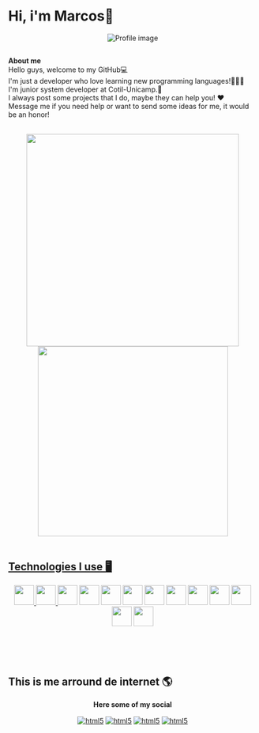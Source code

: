 # Hi, i'm Marcos👋
<div align="center">

![Profile image](https://github.com/marcosjr1307/marcosjr1307/assets/113704716/ccc2fe7d-5774-45d4-8caf-39777f7f6fdb)

</div>

##
**About me** <br/>
Hello guys, welcome to my GitHub💻 <br/>
I'm just a developer who love learning new programming languages!👨🏻‍💻<br/> 
I'm junior system developer at Cotil-Unicamp.🎒 <br/>
I always post some projects that I do, maybe they can help you! ♥️ <br/>
Message me if you need help or want to send some ideas for me, it would be an honor! <br/>

<br/>

<div align="center" style="display: inline_block" >
<a href="https://github.com/marcosjr1307" target="_blank">
<img width="430" src="https://github-readme-stats.vercel.app/api?username=marcosjr1307&show_icons=true&theme=dracula"/>
<img width="385" src="https://github-readme-stats.vercel.app/api/top-langs/?username=marcosjr1307&layout=compact&theme=dracula"/>
</div>

<br/>

## Technologies I use 🖥️

<div align="center" style="display: inline_block">
  <a href="https://www.php.net/" target="_blank"><img heigh="30" width="40" src="https://cdn.jsdelivr.net/gh/devicons/devicon/icons/php/php-plain.svg"/>
</a>
  <a href="https://www.w3.org/html/" target="_blank"><img heigh="30" width="40" src="https://cdn.jsdelivr.net/gh/devicons/devicon/icons/html5/html5-plain-wordmark.svg" />
</a>
  <a href="https://www.w3.org/Style/CSS/Overview.en.html" target="_blank"><img heigh="30" width="40" src="https://cdn.jsdelivr.net/gh/devicons/devicon/icons/css3/css3-plain-wordmark.svg" /></a>
  <a href="https://www.java.com/pt-BR/" target="_blank"><img heigh="30" width="40" src="https://cdn.jsdelivr.net/gh/devicons/devicon/icons/java/java-original-wordmark.svg" /></a>
  <a href="https://developer.mozilla.org/pt-BR/docs/Web/JavaScript" target="_blank"><img heigh="30" width="40" src="https://cdn.jsdelivr.net/gh/devicons/devicon/icons/javascript/javascript-plain.svg" /></a>
  <a href="https://learn.microsoft.com/pt-br/cpp/c-language/?view=msvc-170" target="_blank"><img heigh="30" width="40" src="https://cdn.jsdelivr.net/gh/devicons/devicon/icons/c/c-plain.svg" /></a>
  <a href="https://learn.microsoft.com/pt-br/cpp/?view=msvc-170" target="_blank"><img heigh="30" width="40" src="https://cdn.jsdelivr.net/gh/devicons/devicon/icons/csharp/csharp-plain.svg" /></a>
  <a href="https://cplusplus.com/" target="_blank"><img heigh="30" width="40" src="https://cdn.jsdelivr.net/gh/devicons/devicon/icons/cplusplus/cplusplus-plain.svg" /></a>
  <a href="https://getbootstrap.com/" target="_blank"><img heigh="30" width="40" src="https://cdn.jsdelivr.net/gh/devicons/devicon/icons/bootstrap/bootstrap-plain-wordmark.svg" /></a>
  <a href="https://git-scm.com/" target="_blank"><img heigh="30" width="40" src="https://cdn.jsdelivr.net/gh/devicons/devicon/icons/git/git-plain.svg" /></a>
  <a href="https://www.mysql.com/" target="_blank"><img heigh="30" width="40" src="https://cdn.jsdelivr.net/gh/devicons/devicon/icons/mysql/mysql-original-wordmark.svg" /></a>
  <a href="https://www.arduino.cc/" target="_blank"><img heigh="30" width="40" src="https://cdn.jsdelivr.net/gh/devicons/devicon/icons/arduino/arduino-original-wordmark.svg" /></a>
  <a href="https://www.python.org/" target="_blank"><img heigh="30" width="40" src="https://cdn.jsdelivr.net/gh/devicons/devicon/icons/python/python-original-wordmark.svg" /></a>
</div>

<br/><br/><br/>

## This is me arround de internet 🌎

<div align="center">
  
 **Here some of my social** 
 
</div>
<div align="center" style="display: inline_block">
  <a href="https://www.instagram.com/dixx.m4rquinhos/" target="_blank"><img align="center" alt="html5" src="https://img.shields.io/badge/Instagram-E4405F?style=for-the-badge&logo=instagram&logoColor=white" target="_blank"></a>
  <a href="https://www.youtube.com/channel/UCAyrUZSHU-lDl-SpzmFRiCw" target="_blank"><img align="center" alt="html5" src="https://img.shields.io/badge/YouTube-FF0000?style=for-the-badge&logo=youtube&logoColor=white" target="_blank"></a>
  <a href="https://www.twitch.tv/marcosjr1307" target="_blank"><img align="center" alt="html5" src="https://img.shields.io/badge/Twitch-9146FF?style=for-the-badge&logo=twitch&logoColor=white" target="_blank"></a>
  <a href="mailto:mesqmamjr@gmail.com" target="_blank"><img align="center" alt="html5" src="https://img.shields.io/badge/Gmail-D14836?style=for-the-badge&logo=gmail&logoColor=white" target="_blank"></a>
</div>
          

